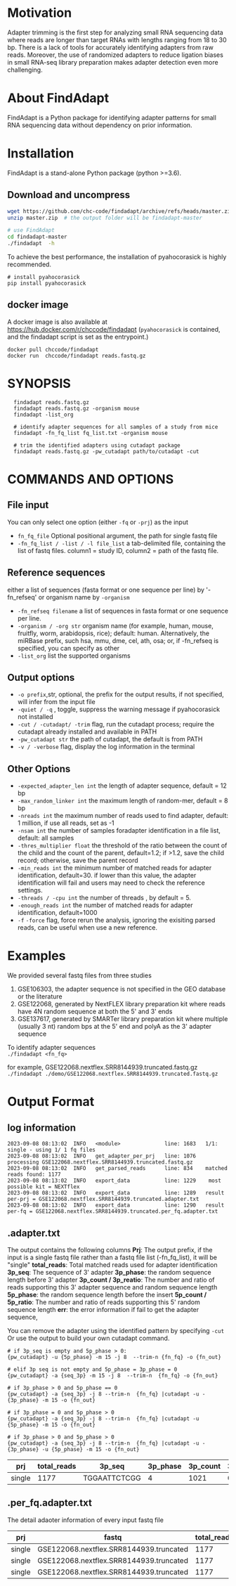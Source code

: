 # Motivation   
Adapter trimming is the first step for analyzing small RNA sequencing data where reads are longer than target RNAs with lengths ranging from 18 to 30 bp. There is a lack of tools for accurately identifying adapters from raw reads. Moreover, the use of randomized adapters to reduce ligation biases in small RNA-seq library preparation makes adapter detection even more challenging. 
   
# About FindAdapt   
FindAdapt is a Python package for identifying adapter patterns for small RNA sequencing data without dependency on prior information.   

# Installation
FindAdapt is a stand-alone Python package (python >=3.6).

## Download and uncompress
```bash
wget https://github.com/chc-code/findadapt/archive/refs/heads/master.zip
unzip master.zip  # the output folder will be findadapt-master

# use FindAdapt
cd findadapt-master
./findadapt  -h
```

To achieve the best performance, the installation of pyahocorasick is highly recommended. 
```
# install pyahocorasick
pip install pyahocorasick
```

## docker image
A docker image is also available at https://hub.docker.com/r/chccode/findadapt
(`pyahocorasick` is contained, and the findadapt script is set as the entrypoint.)

```
docker pull chccode/findadapt
docker run  chccode/findadapt reads.fastq.gz  
```

 
# SYNOPSIS   

      findadapt reads.fastq.gz
      findadapt reads.fastq.gz -organism mouse
      findadapt -list_org
      
      # identify adapter sequences for all samples of a study from mice 
      findadapt -fn_fq_list fq_list.txt -organism mouse

      # trim the identified adapters using cutadapt package 
      findadapt reads.fastq.gz -pw_cutadapt path/to/cutadapt -cut  


# COMMANDS AND OPTIONS  

## File input
You can only select one option (either `-fq` or `-prj`) as the input

- `fn_fq_file`   Optional positional argument,  the path for single fastq file   
- `-fn_fq_list / -list / -l file_list`   a tab-delimited file, containing the list of fastq files. column1 = study ID, column2 = path of the fastq file. 

## Reference sequences
either a list of sequences (fasta format or one sequence per line) by '-fn_refseq' or organism name by `-organism`
- `-fn_refseq filename`   a list of sequences in fasta format or one sequence per line.   
- `-organism / -org str`   organism name (for example, human, mouse, fruitfly, worm, arabidopsis, rice);  default: human.  Alternatively, the miRBase prefix, such hsa, mmu, dme, cel, ath, osa; or, if -fn_refseq is specified, you can specify as other
- `-list_org`  list the supported organisms 


## Output options   
- `-o prefix`,str, optional, the prefix for the output results, if not specified, will infer from the input file
- `-quiet / -q` , toggle, suppress the warning message if pyahocorasick not installed 
- `-cut / -cutadapt/ -trim`  flag,  run the cutadapt process; require the cutadapt already installed and available in PATH   
- `-pw_cutadapt str`  the path of cutadapt, the default is from PATH   
- `-v / -verbose` flag, display the log information in the terminal   
   
   
## Other Options
- `-expected_adapter_len int`  the length of adapter sequence, default = 12 bp   
- `-max_random_linker int`   the maximum length of random-mer, default = 8 bp
- `-nreads int`  the maximum number of reads used to find adapter, default: 1 million, if use all reads, set as -1
- `-nsam int`  the number of samples foradapter identification in a file list,  default: all samples
- `-thres_multiplier float`    the threshold of the ratio between the count of the child and the count of the parent, default=1.2; if >1.2, save the child record; otherwise, save the parent record
- `-min_reads int`  the minimum number of matched reads for adapter identification, default=30. if lower than this value, the adapter identification will fail and users may need to check the reference settings.   
- `-threads / -cpu int` the number of threads , by default = 5. 
- `-enough_reads int` the number of matched reads for adapter identification, default=1000   
- `-f`  `-force`  flag, force rerun the analysis, ignoring the exisiting parsed reads,  can be useful when use a new reference.   


# Examples   
   
We provided several fastq files from three studies   
1. GSE106303, the adapter sequence is not specified in the GEO database or the literature  
2. GSE122068, generated by NextFLEX library preparation kit where reads  have 4N random sequence at both the 5' and 3' ends 
3. GSE137617, generated by SMARTer library preparation kit where multiple (usually 3 nt) random bps at the 5' end and polyA as the 3' adapter sequence
   
To identify adapter sequences  
`./findadapt <fn_fq>`   
   
 for example, GSE122068.nextflex.SRR8144939.truncated.fastq.gz   
 `./findadapt ./demo/GSE122068.nextflex.SRR8144939.truncated.fastq.gz`   

 # Output Format
 ## log information
 ```
 2023-09-08 08:13:02  INFO   <module>              line: 1683   1/1: single - using 1/ 1 fq files
2023-09-08 08:13:02  INFO   get_adapter_per_prj   line: 1076   	processing GSE122068.nextflex.SRR8144939.truncated.fastq.gz
2023-09-08 08:13:02  INFO   get_parsed_reads      line: 834    matched reads found: 1177
2023-09-08 08:13:02  INFO   export_data           line: 1229   	most possible kit = NEXTflex
2023-09-08 08:13:02  INFO   export_data           line: 1289   result per-prj = GSE122068.nextflex.SRR8144939.truncated.adapter.txt
2023-09-08 08:13:02  INFO   export_data           line: 1290   result per-fq = GSE122068.nextflex.SRR8144939.truncated.per_fq.adapter.txt
```
## .adapter.txt
The output contains the following columns
**Prj**: The output prefix, if the input is a single fastq file rather than a fastq file list (-fn_fq_list), it will be "single"
**total_reads**: Total matched reads used for adapter identification
**3p_seq**:  The sequence of 3' adapter
**3p_phase**: the random sequence length before 3' adapter
**3p_count / 3p_reatio**: The number and ratio of reads supporting this 3' adapter sequence and random sequence length
**5p_phase**:  the random sequence length before the insert
**5p_count / 5p_ratio**:  The number and ratio of reads supporting this 5' random sequence length 
**err**:  the error information if fail to get the adapter sequence, 

You can remove the adapter using the identified pattern by specifying `-cut` 
Or use the output to build your own cutadapt command.

```
# if 3p_seq is empty and 5p_phase > 0:
{pw_cutadapt} -u {5p_phase} -m 15 -j 8  --trim-n {fn_fq} -o {fn_out}

# elif 3p seq is not empty and 5p_phase = 3p_phase = 0
{pw_cutadapt} -a {seq_3p} -m 15 -j 8  --trim-n  {fn_fq} -o {fn_out}

# if 3p_phase > 0 and 5p_phase == 0
{pw_cutadapt} -a {seq_3p} -j 8 --trim-n  {fn_fq} |cutadapt -u -{3p_phase} -m 15 -o {fn_out}

# if 3p_phase = 0 and 5p_phase > 0
{pw_cutadapt} -a {seq_3p} -j 8 --trim-n  {fn_fq} |cutadapt -u {5p_phase} -m 15 -o {fn_out}

# if 3p_phase > 0 and 5p_phase > 0
{pw_cutadapt} -a {seq_3p} -j 8 --trim-n  {fn_fq} |cutadapt -u -{3p_phase} -u {5p_phase} -m 15 -o {fn_out}
```


| prj    | total_reads | 3p_seq       | 3p_phase | 3p_count | 3p_ratio | 5p_phase | 5p_count | 5p_ratio | err |
|--------|-------------|--------------|----------|----------|----------|----------|----------|----------|-----|
| single | 1177        | TGGAATTCTCGG | 4        | 1021     | 0.8667   | 4        | 1143     | 0.9711   |


## .per_fq.adapter.txt
The detail adaoter information of every input fastq file

| prj    | fastq                                   | total_reads | side | sn | seq          | phase | count | ratio  |
|--------|-----------------------------------------|-------------|------|----|--------------|-------|-------|--------|
| single | GSE122068.nextflex.SRR8144939.truncated | 1177        | 3p   | 1  | TGGAATTCTCGG | 4     | 1021  | 0.8675 |
| single | GSE122068.nextflex.SRR8144939.truncated | 1177        | 3p   | 2  | CTGGAATTCTCG | 3     | 633   | 0.5378 |
| single | GSE122068.nextflex.SRR8144939.truncated | 1177        | 5p   | 1  |              | 4     | 1143  | 0.9711 |

